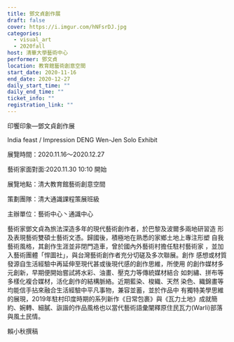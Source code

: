 ```yaml
---
title: 鄧文貞創作展
draft: false
cover: https://i.imgur.com/hNFsrDJ.jpg
categories:
  - visual_art
  - 2020fall
host: 清華大學藝術中心
performer: 鄧文貞
location: 教育館藝術創意空間
start_date: 2020-11-16
end_date: 2020-12-27
daily_start_time: ""
daily_end_time: ""
ticket_info: ""
registration_link: ""
---
```

印饗印象—鄧文貞創作展

India feast / Impression DENG Wen-Jen Solo Exhibit

展覽時間：2020.11.16～2020.12.27

藝術家面對面:2020.11.30 10:10 開始

展覽地點：清大教育館藝術創意空間

策劃團隊：清大通識課程策展班級

主辦單位：藝術中心丶通識中心

藝術家鄧文貞為旅法深造多年的現代藝術創作者，於巴黎及波爾多兩地研習造
形及表現藝術雙碩士藝術文憑。歸國後，積極地在熟悉的家鄉土地上專注形塑
自我藝術風格，其創作生涯並非閉門造車，曾於國內外藝術村擔任駐村藝術家
，並加入藝術團體「悍圖社」，與台灣藝術創作者充分切磋及多次聯展。創作
感想或材質發源自生活經驗中再延伸至現代甚或後現代感的創作思維，所使用
的創作媒材多元創新，早期便開始嘗試將水彩、油畫、壓克力等傳統媒材結合
如刺繡、拼布等多樣化複合媒材，活化創作的結構脈絡。近期藍染、梭織、天然
染色、織錦畫等均能信手拈來融合生活經驗中平凡事物，兼容並蓄，並於作品中
有獨特美學思維的展現，2019年駐村印度時期的系列新作《日常包裹》與《瓦力土地》成就簡約、婉轉、細膩、詼諧的作品風格也以當代藝術語彙闡釋原住民瓦力(Warli)部落與風土民情。

賴小秋撰稿